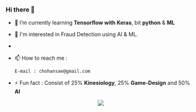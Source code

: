 ### Hi there 👋

- 🌱 I’m currently learning 
      **Tensorflow with Keras**, bit **python** & **ML** 

- 💬 I'm interested in Fraud Detection using AI & ML.
- 
- 📫 How to reach me : 
      
      E-mail : chohansae@gmail.com 
      
- ⚡ Fun fact : Consist of 25% **Kinesiology**, 25%  **Game-Design** and 50% **AI** 



<p align="center"><img src="https://api.accredible.com/v1/frontend/credential_website_embed_image/certificate/24629008"></p>


<!--
**votus777/votus777** is a ✨ _special_ ✨ repository because its `README.md` (this file) appears on your GitHub profile.

Here are some ideas to get you started:

- 🔭 I’m currently working on ...
- 🌱 I’m currently learning ...
- 👯 I’m looking to collaborate on ...
- 🤔 I’m looking for help with ...
- 💬 Ask me about ...
- 📫 How to reach me: ...
- 😄 Pronouns: ...
- ⚡ Fun fact: ...
-->
